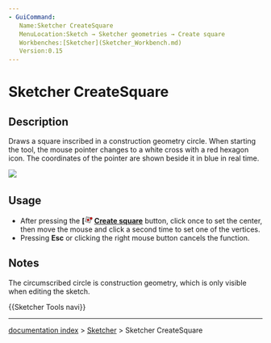 ```yaml
---
- GuiCommand:
   Name:Sketcher CreateSquare
   MenuLocation:Sketch → Sketcher geometries → Create square
   Workbenches:[Sketcher](Sketcher_Workbench.md)
   Version:0.15
---
```


# Sketcher CreateSquare

## Description

Draws a square inscribed in a construction geometry circle. When starting the tool, the mouse pointer changes to a white cross with a red hexagon icon. The coordinates of the pointer are shown beside it in blue in real time.

 ![](images/SketcherCreateSquareExample.png‎ ) 

## Usage

-   After pressing the **[<img src=images/Sketcher_CreateSquare.svg style="width:16px"> [Create square](Sketcher_CreateSquare.md)** button, click once to set the center, then move the mouse and click a second time to set one of the vertices.
-   Pressing **Esc** or clicking the right mouse button cancels the function.

## Notes

The circumscribed circle is construction geometry, which is only visible when editing the sketch.




 {{Sketcher Tools navi}}

---
[documentation index](../README.md) > [Sketcher](Sketcher_Workbench.md) > Sketcher CreateSquare
